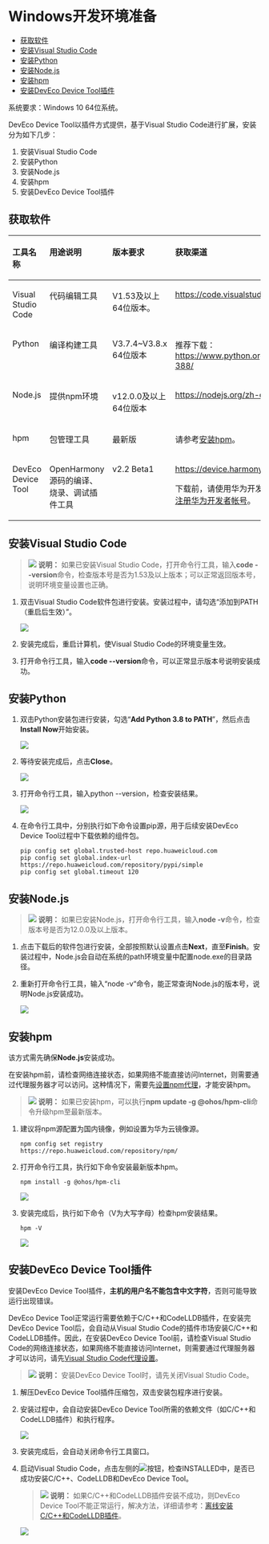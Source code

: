 # Windows开发环境准备<a name="ZH-CN_TOPIC_0000001128311056"></a>

-   [获取软件](#zh-cn_topic_0000001058091994_section1483143015558)
-   [安装Visual Studio Code](#zh-cn_topic_0000001058091994_section71401018163318)
-   [安装Python](#zh-cn_topic_0000001058091994_section16266553175320)
-   [安装Node.js](#zh-cn_topic_0000001058091994_section5353233124511)
-   [安装hpm](#zh-cn_topic_0000001058091994_section173054793610)
-   [安装DevEco Device Tool插件](#zh-cn_topic_0000001058091994_section4336315185716)

系统要求：Windows 10 64位系统。

DevEco Device Tool以插件方式提供，基于Visual Studio Code进行扩展，安装分为如下几步：

1.  安装Visual Studio Code
2.  安装Python
3.  安装Node.js
4.  安装hpm
5.  安装DevEco Device Tool插件

## 获取软件<a name="zh-cn_topic_0000001058091994_section1483143015558"></a>

<a name="zh-cn_topic_0000001058091994_table12730195765616"></a>
<table><thead align="left"><tr id="zh-cn_topic_0000001058091994_row6730125785610"><th class="cellrowborder" valign="top" width="19.49%" id="mcps1.1.5.1.1"><p id="zh-cn_topic_0000001058091994_p1573065716561"><a name="zh-cn_topic_0000001058091994_p1573065716561"></a><a name="zh-cn_topic_0000001058091994_p1573065716561"></a>工具名称</p>
</th>
<th class="cellrowborder" valign="top" width="20.5%" id="mcps1.1.5.1.2"><p id="zh-cn_topic_0000001058091994_p197306572566"><a name="zh-cn_topic_0000001058091994_p197306572566"></a><a name="zh-cn_topic_0000001058091994_p197306572566"></a>用途说明</p>
</th>
<th class="cellrowborder" valign="top" width="20.03%" id="mcps1.1.5.1.3"><p id="zh-cn_topic_0000001058091994_p373085711569"><a name="zh-cn_topic_0000001058091994_p373085711569"></a><a name="zh-cn_topic_0000001058091994_p373085711569"></a>版本要求</p>
</th>
<th class="cellrowborder" valign="top" width="39.98%" id="mcps1.1.5.1.4"><p id="zh-cn_topic_0000001058091994_p197309576566"><a name="zh-cn_topic_0000001058091994_p197309576566"></a><a name="zh-cn_topic_0000001058091994_p197309576566"></a>获取渠道</p>
</th>
</tr>
</thead>
<tbody><tr id="zh-cn_topic_0000001058091994_row12730155765618"><td class="cellrowborder" valign="top" width="19.49%" headers="mcps1.1.5.1.1 "><p id="zh-cn_topic_0000001058091994_p123931728135713"><a name="zh-cn_topic_0000001058091994_p123931728135713"></a><a name="zh-cn_topic_0000001058091994_p123931728135713"></a>Visual Studio Code</p>
</td>
<td class="cellrowborder" valign="top" width="20.5%" headers="mcps1.1.5.1.2 "><p id="zh-cn_topic_0000001058091994_p12332194816317"><a name="zh-cn_topic_0000001058091994_p12332194816317"></a><a name="zh-cn_topic_0000001058091994_p12332194816317"></a>代码编辑工具</p>
</td>
<td class="cellrowborder" valign="top" width="20.03%" headers="mcps1.1.5.1.3 "><p id="zh-cn_topic_0000001058091994_p711918919618"><a name="zh-cn_topic_0000001058091994_p711918919618"></a><a name="zh-cn_topic_0000001058091994_p711918919618"></a>V1.53及以上 64位版本。</p>
</td>
<td class="cellrowborder" valign="top" width="39.98%" headers="mcps1.1.5.1.4 "><p id="zh-cn_topic_0000001058091994_p2721438193710"><a name="zh-cn_topic_0000001058091994_p2721438193710"></a><a name="zh-cn_topic_0000001058091994_p2721438193710"></a><a href="https://code.visualstudio.com/Download" target="_blank" rel="noopener noreferrer">https://code.visualstudio.com/Download</a></p>
</td>
</tr>
<tr id="zh-cn_topic_0000001058091994_row187311257185619"><td class="cellrowborder" valign="top" width="19.49%" headers="mcps1.1.5.1.1 "><p id="zh-cn_topic_0000001058091994_p21270444579"><a name="zh-cn_topic_0000001058091994_p21270444579"></a><a name="zh-cn_topic_0000001058091994_p21270444579"></a>Python</p>
</td>
<td class="cellrowborder" valign="top" width="20.5%" headers="mcps1.1.5.1.2 "><p id="zh-cn_topic_0000001058091994_p547205817316"><a name="zh-cn_topic_0000001058091994_p547205817316"></a><a name="zh-cn_topic_0000001058091994_p547205817316"></a>编译构建工具</p>
</td>
<td class="cellrowborder" valign="top" width="20.03%" headers="mcps1.1.5.1.3 "><p id="zh-cn_topic_0000001058091994_p1991315166416"><a name="zh-cn_topic_0000001058091994_p1991315166416"></a><a name="zh-cn_topic_0000001058091994_p1991315166416"></a>V3.7.4~V3.8.x 64位版本</p>
</td>
<td class="cellrowborder" valign="top" width="39.98%" headers="mcps1.1.5.1.4 "><p id="zh-cn_topic_0000001058091994_p1599022403"><a name="zh-cn_topic_0000001058091994_p1599022403"></a><a name="zh-cn_topic_0000001058091994_p1599022403"></a>推荐下载：<a href="https://www.python.org/downloads/release/python-388/" target="_blank" rel="noopener noreferrer">https://www.python.org/downloads/release/python-388/</a></p>
</td>
</tr>
<tr id="zh-cn_topic_0000001058091994_row117316576562"><td class="cellrowborder" valign="top" width="19.49%" headers="mcps1.1.5.1.1 "><p id="zh-cn_topic_0000001058091994_p16405151165717"><a name="zh-cn_topic_0000001058091994_p16405151165717"></a><a name="zh-cn_topic_0000001058091994_p16405151165717"></a>Node.js</p>
</td>
<td class="cellrowborder" valign="top" width="20.5%" headers="mcps1.1.5.1.2 "><p id="zh-cn_topic_0000001058091994_p1773185765616"><a name="zh-cn_topic_0000001058091994_p1773185765616"></a><a name="zh-cn_topic_0000001058091994_p1773185765616"></a>提供npm环境</p>
</td>
<td class="cellrowborder" valign="top" width="20.03%" headers="mcps1.1.5.1.3 "><p id="zh-cn_topic_0000001058091994_p573118572567"><a name="zh-cn_topic_0000001058091994_p573118572567"></a><a name="zh-cn_topic_0000001058091994_p573118572567"></a>v12.0.0及以上 64位版本</p>
</td>
<td class="cellrowborder" valign="top" width="39.98%" headers="mcps1.1.5.1.4 "><p id="zh-cn_topic_0000001058091994_p9200911141112"><a name="zh-cn_topic_0000001058091994_p9200911141112"></a><a name="zh-cn_topic_0000001058091994_p9200911141112"></a><a href="https://nodejs.org/zh-cn/download/" target="_blank" rel="noopener noreferrer">https://nodejs.org/zh-cn/download/</a></p>
</td>
</tr>
<tr id="zh-cn_topic_0000001058091994_row6731105715561"><td class="cellrowborder" valign="top" width="19.49%" headers="mcps1.1.5.1.1 "><p id="zh-cn_topic_0000001058091994_p2081865318571"><a name="zh-cn_topic_0000001058091994_p2081865318571"></a><a name="zh-cn_topic_0000001058091994_p2081865318571"></a>hpm</p>
</td>
<td class="cellrowborder" valign="top" width="20.5%" headers="mcps1.1.5.1.2 "><p id="zh-cn_topic_0000001058091994_p1632215161040"><a name="zh-cn_topic_0000001058091994_p1632215161040"></a><a name="zh-cn_topic_0000001058091994_p1632215161040"></a>包管理工具</p>
</td>
<td class="cellrowborder" valign="top" width="20.03%" headers="mcps1.1.5.1.3 "><p id="zh-cn_topic_0000001058091994_p773185715566"><a name="zh-cn_topic_0000001058091994_p773185715566"></a><a name="zh-cn_topic_0000001058091994_p773185715566"></a>最新版</p>
</td>
<td class="cellrowborder" valign="top" width="39.98%" headers="mcps1.1.5.1.4 "><p id="zh-cn_topic_0000001058091994_p14731125745610"><a name="zh-cn_topic_0000001058091994_p14731125745610"></a><a name="zh-cn_topic_0000001058091994_p14731125745610"></a>请参考<a href="#zh-cn_topic_0000001058091994_section173054793610">安装hpm</a>。</p>
</td>
</tr>
<tr id="zh-cn_topic_0000001058091994_row13317205645717"><td class="cellrowborder" valign="top" width="19.49%" headers="mcps1.1.5.1.1 "><p id="zh-cn_topic_0000001058091994_p143411112587"><a name="zh-cn_topic_0000001058091994_p143411112587"></a><a name="zh-cn_topic_0000001058091994_p143411112587"></a>DevEco Device Tool</p>
</td>
<td class="cellrowborder" valign="top" width="20.5%" headers="mcps1.1.5.1.2 "><p id="zh-cn_topic_0000001058091994_p1690316506517"><a name="zh-cn_topic_0000001058091994_p1690316506517"></a><a name="zh-cn_topic_0000001058091994_p1690316506517"></a>OpenHarmony源码的编译、烧录、调试插件工具</p>
</td>
<td class="cellrowborder" valign="top" width="20.03%" headers="mcps1.1.5.1.3 "><p id="zh-cn_topic_0000001058091994_p113171956185715"><a name="zh-cn_topic_0000001058091994_p113171956185715"></a><a name="zh-cn_topic_0000001058091994_p113171956185715"></a>v2.2 Beta1</p>
</td>
<td class="cellrowborder" valign="top" width="39.98%" headers="mcps1.1.5.1.4 "><p id="zh-cn_topic_0000001058091994_p3503163074720"><a name="zh-cn_topic_0000001058091994_p3503163074720"></a><a name="zh-cn_topic_0000001058091994_p3503163074720"></a><a href="https://device.harmonyos.com/cn/ide#download" target="_blank" rel="noopener noreferrer">https://device.harmonyos.com/cn/ide#download</a></p>
<p id="zh-cn_topic_0000001058091994_p23171856135717"><a name="zh-cn_topic_0000001058091994_p23171856135717"></a><a name="zh-cn_topic_0000001058091994_p23171856135717"></a>下载前，请使用华为开发者帐号登录，如未注册，请先<a href="https://developer.huawei.com/consumer/cn/doc/start/registration-and-verification-0000001053628148" target="_blank" rel="noopener noreferrer">注册华为开发者帐号</a>。</p>
</td>
</tr>
</tbody>
</table>

## 安装Visual Studio Code<a name="zh-cn_topic_0000001058091994_section71401018163318"></a>

>![](public_sys-resources/icon-note.gif) **说明：** 
>如果已安装Visual Studio Code，打开命令行工具，输入**code --version**命令，检查版本号是否为1.53及以上版本；可以正常返回版本号，说明环境变量设置也正确。

1.  双击Visual Studio Code软件包进行安装。安装过程中，请勾选“添加到PATH（重启后生效）”。

    ![](figures/zh-cn_image_0000001174350653.png)

2.  安装完成后，重启计算机，使Visual Studio Code的环境变量生效。
3.  打开命令行工具，输入**code --version**命令，可以正常显示版本号说明安装成功。

## 安装Python<a name="zh-cn_topic_0000001058091994_section16266553175320"></a>

1.  双击Python安装包进行安装，勾选“**Add Python 3.8 to PATH**”，然后点击**Install Now**开始安装。

    ![](figures/zh-cn_image_0000001128470908.png)

2.  等待安装完成后，点击**Close**。

    ![](figures/zh-cn_image_0000001128311104.png)

3.  打开命令行工具，输入python --version，检查安装结果。

    ![](figures/zh-cn_image_0000001174350655.png)

4.  在命令行工具中，分别执行如下命令设置pip源，用于后续安装DevEco Device Tool过程中下载依赖的组件包。

    ```
    pip config set global.trusted-host repo.huaweicloud.com
    pip config set global.index-url https://repo.huaweicloud.com/repository/pypi/simple
    pip config set global.timeout 120
    ```


## 安装Node.js<a name="zh-cn_topic_0000001058091994_section5353233124511"></a>

>![](public_sys-resources/icon-note.gif) **说明：** 
>如果已安装Node.js，打开命令行工具，输入**node -v**命令，检查版本号是否为12.0.0及以上版本。

1.  点击下载后的软件包进行安装，全部按照默认设置点击**Next**，直至**Finish**。安装过程中，Node.js会自动在系统的path环境变量中配置node.exe的目录路径。
2.  重新打开命令行工具，输入“node -v“命令，能正常查询Node.js的版本号，说明Node.js安装成功。

    ![](figures/zh-cn_image_0000001128311096.png)


## 安装hpm<a name="zh-cn_topic_0000001058091994_section173054793610"></a>

该方式需先确保**Node.js**安装成功。

在安装hpm前，请检查网络连接状态，如果网络不能直接访问Internet，则需要通过代理服务器才可以访问。这种情况下，需要先[设置npm代理](https://device.harmonyos.com/cn/docs/ide/user-guides/npm_proxy-0000001054491032)，才能安装hpm。

>![](public_sys-resources/icon-note.gif) **说明：** 
>如果已安装hpm，可以执行**npm update -g @ohos/hpm-cli**命令升级hpm至最新版本。

1.  建议将npm源配置为国内镜像，例如设置为华为云镜像源。

    ```
    npm config set registry https://repo.huaweicloud.com/repository/npm/
    ```

2.  打开命令行工具，执行如下命令安装最新版本hpm。

    ```
    npm install -g @ohos/hpm-cli
    ```

    ![](figures/zh-cn_image_0000001128311100.png)

3.  安装完成后，执行如下命令（V为大写字母）检查hpm安装结果。

    ```
    hpm -V
    ```

    ![](figures/zh-cn_image_0000001174270735.png)


## 安装DevEco Device Tool插件<a name="zh-cn_topic_0000001058091994_section4336315185716"></a>

安装DevEco Device Tool插件，**主机的用户名不能包含中文字符**，否则可能导致运行出现错误。

DevEco Device Tool正常运行需要依赖于C/C++和CodeLLDB插件，在安装完DevEco Device Tool后，会自动从Visual Studio Code的插件市场安装C/C++和CodeLLDB插件。因此，在安装DevEco Device Tool前，请检查Visual Studio Code的网络连接状态，如果网络不能直接访问Internet，则需要通过代理服务器才可以访问，请先[Visual Studio Code代理设置](https://device.harmonyos.com/cn/docs/ide/user-guides/vscode_proxy-0000001074231144)。

>![](public_sys-resources/icon-note.gif) **说明：** 
>安装DevEco Device Tool时，请先关闭Visual Studio Code。

1.  解压DevEco Device Tool插件压缩包，双击安装包程序进行安装。
2.  安装过程中，会自动安装DevEco Device Tool所需的依赖文件（如C/C++和CodeLLDB插件）和执行程序。

    ![](figures/zh-cn_image_0000001128470902.png)

3.  安装完成后，会自动关闭命令行工具窗口。
4.  启动Visual Studio Code，点击左侧的![](figures/zh-cn_image_0000001174350651.png)按钮，检查INSTALLED中，是否已成功安装C/C++、CodeLLDB和DevEco Device Tool。

    >![](public_sys-resources/icon-note.gif) **说明：** 
    >如果C/C++和CodeLLDB插件安装不成功，则DevEco Device Tool不能正常运行，解决方法，详细请参考：[离线安装C/C++和CodeLLDB插件](https://device.harmonyos.com/cn/docs/ide/user-guides/offline_plugin_install-0000001074376846)。

    ![](figures/zh-cn_image_0000001174270727.png)


